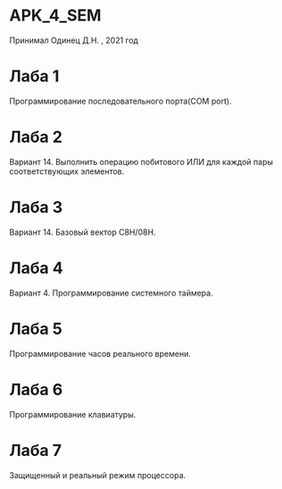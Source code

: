 # APK_4_SEM

Принимал Одинец Д.Н. , 2021 год

# Лаба 1

Программирование последовательного порта(COM port).

# Лаба 2

Вариант 14. Выполнить операцию побитового ИЛИ для каждой пары соответствующих элементов.

# Лаба 3

Вариант 14. Базовый вектор C8H/08H.

# Лаба 4

Вариант 4. Программирование системного таймера.

# Лаба 5

Программирование часов реального времени. 

# Лаба 6

Программирование клавиатуры.

# Лаба 7

Защищенный и реальный режим процессора.

